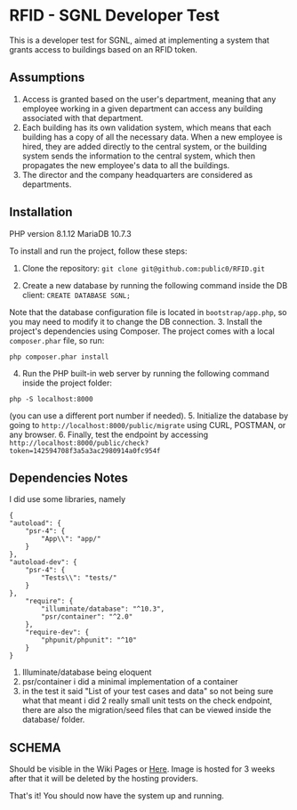 # RFID - SGNL Developer Test

This is a developer test for SGNL, aimed at implementing a system that grants access to buildings based on an RFID token.

## Assumptions

1. Access is granted based on the user's department, meaning that any employee working in a given department can access any building associated with that department.
2. Each building has its own validation system, which means that each building has a copy of all the necessary data. When a new employee is hired, they are added directly to the central system, or the building system sends the information to the central system, which then propagates the new employee's data to all the buildings.
3. The director and the company headquarters are considered as departments.

## Installation

PHP version 8.1.12
MariaDB 10.7.3

To install and run the project, follow these steps:

1. Clone the repository: 
```git clone git@github.com:public0/RFID.git```

2. Create a new database by running the following command inside the DB client: 
```CREATE DATABASE SGNL;```

Note that the database configuration file is located in `bootstrap/app.php`, so you may need to modify it to change the DB connection.
3. Install the project's dependencies using Composer. The project comes with a local `composer.phar` file, so run: 

```php composer.phar install```

4. Run the PHP built-in web server by running the following command inside the project folder: 

```php -S localhost:8000```

(you can use a different port number if needed).
5. Initialize the database by going to `http://localhost:8000/public/migrate` using CURL, POSTMAN, or any browser.
6. Finally, test the endpoint by accessing `http://localhost:8000/public/check?token=142594708f3a5a3ac2980914a0fc954f`

## Dependencies Notes
I did use some libraries, namely 
```
{
"autoload": {
    "psr-4": {
        "App\\": "app/"
    }
},
"autoload-dev": {
    "psr-4": {
        "Tests\\": "tests/"
    }
},
    "require": {
        "illuminate/database": "^10.3",
        "psr/container": "^2.0"
    },
    "require-dev": {
        "phpunit/phpunit": "^10"
    }
}
```
1. Illuminate/database being eloquent
2. psr/container i did a minimal implementation of a container
3. in the test it said "List of your test cases and data" so not being sure what that meant i did 2 really small unit tests on the check endpoint, there are also the migration/seed files that can be viewed inside the database/ folder.

## SCHEMA
Should be visible in the Wiki Pages or <a href="https://github.com/public0/RFID/wiki">Here</a>. Image is hosted for 3 weeks after that it will be deleted by the hosting providers.

That's it! You should now have the system up and running.
